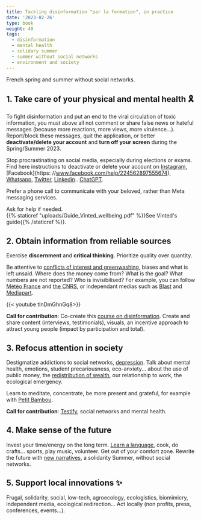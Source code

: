 ```yaml
---
title: Tackling disinformation "par la formation", in practice
date: '2023-02-26'
type: book
weight: 40
tags:
  - disinformation
  - mental health
  - solidary summer
  - summer without social networks
  - environment and society
---
```


French spring and summer without social networks.

<!--more-->

## 1. Take care of your physical and mental health 🎗️

To fight disinformation and put an end to the viral circulation of toxic information, you must above all not comment or share false news or hateful messages (because more reactions, more views, more virulence...). Report/block these messages, quit the application, or better <b>deactivate/delete your account</b> and <b>turn off your screen</b> during the Spring/Summer 2023.

Stop procrastinating on social media, especially during elections or exams. Find here instructions to deactivate or delete your account on [Instagram](https://help.instagram.com/370452623149242), [Facebook](https: //www.facebook.com/help/224562897555674), [Whatsapp](https://faq.whatsapp.com/2138577903196467/), [Twitter](https://help.twitter.com/en/managing-your-account/how-to-deactivate-twitter-account), [Linkedin](https://www.linkedin.com/help/linkedin/answer/a1379064/close-your-linkedin-account?lang=en).. [ChatGPT](https://help.openai.com/en/articles/6378407-how-can-i-delete-my-account).

Prefer a phone call to communicate with your beloved, rather than Meta messaging services.

Ask for help if needed. <br>
{{% staticref "uploads/Guide_Vinted_wellbeing.pdf" %}}See Vinted's guide{{% /staticref %}}.

## 2. Obtain information from reliable sources

Exercise <b>discernment</b> and <b>critical thinking</b>. Prioritize quality over quantity.

Be attentive to [conflicts of interest and greenwashing](https://www.mtpcours.fr/en/c/desinformation/greenwashing/), biases and what is left unsaid. Where does the money come from? What is the goal? What numbers are not reported? Who is invisibilised? For example, you can follow [Météo France](https://meteofrance.com/actualites-et-dossiers/actualites/climat/secheresse-32-jours-sans-pluie-en-france-record-battu) and [the CNRS](https://lejournal.cnrs.fr/articles/climatosceptiques-sur-twitter-enquete-sur-les-mercenaires-de-lintox), or independant medias such as [Blast](https://www.blast-info.fr/articles/2023/sommes-nous-toujours-en-democratie-AwJ1_TmlTM-ONwHybrhuqQ) and [Mediapart](https://www.mediapart.fr/).

{{< youtube tlnDmGhnGq8>}} 
<br>

<b>Call for contribution</b>: Co-create this [course on disinformation](https://www.mtpcours.fr/c/desinformation/). Create and share content (interviews, testimonials), visuals, an incentive approach to attract young people (impact by participation and total).

## 3. Refocus attention in society

Destigmatize addictions to social networks, [depression](https://www.youtube.com/watch?v=MN3D0uLEERU&ab_channel=GDGFrance). Talk about mental health, emotions, student precariousness, eco-anxiety... about the use of public money, the [redistribution of wealth](https://www.mtpcours.fr/en/c/desinformation/rapport-villani/), our relationship to work, the ecological emergency.

Learn to meditate, concentrate, be more present and grateful, for example with [Petit Bambou](https://www.lajauneetlarouge.com/petit-bambou-lappli-de-meditation-cofondee-par-un-polytechnicien/).

<b>Call for contribution</b>: [Testify](https://annuel2.framapad.org/p/reseaux-sociaux-sante-mentale-a0fk?lang=en), social networks and mental health.

## 4. Make sense of the future

Invest your time/energy on the long term. [Learn a language](https://www.mtpcours.fr/en/post/22-03-29-language-learning/), cook, do crafts... sports, play music, volunteer. Get out of your comfort zone. Rewrite the future with [new narratives](https://www.lajauneetlarouge.com/potamai-energie-autonomie-et-resilience-pour-les-femmes-africaines/), a solidarity Summer, without social networks.

## 5. Support local innovations ✨

Frugal, solidarity, social, low-tech, agroecology, ecologistics, biomimicry, independent media, ecological redirection... Act locally (non profits, press, conferences, events...).